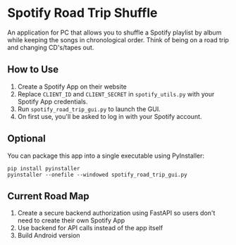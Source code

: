 # Spotify Road Trip Shuffle
An application for PC that allows you to shuffle a Spotify playlist by album while keeping the songs in chronological order. Think of being on a road trip and changing CD's/tapes out.

## How to Use

1. Create a Spotify App on their website
2. Replace `CLIENT_ID` and `CLIENT_SECRET` in `spotify_utils.py` with your Spotify App credentials.
3. Run `spotify_road_trip_gui.py` to launch the GUI.
4. On first use, you'll be asked to log in with your Spotify account.

## Optional

You can package this app into a single executable using PyInstaller:

```
pip install pyinstaller
pyinstaller --onefile --windowed spotify_road_trip_gui.py
```

## Current Road Map

1. Create a secure backend authorization using FastAPI so users don't need to create their own Spotify App
2. Use backend for API calls instead of the app itself
3. Build Android version
